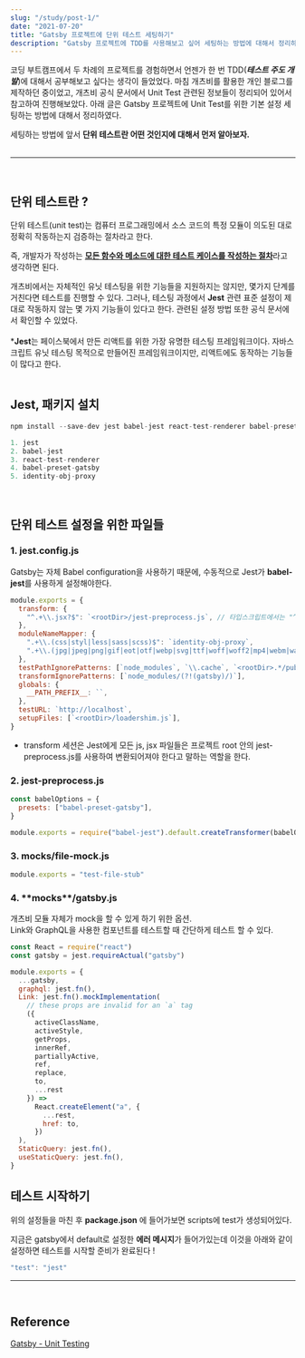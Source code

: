 ```yaml
---
slug: "/study/post-1/"
date: "2021-07-20"
title: "Gatsby 프로젝트에 단위 테스트 세팅하기"
description: "Gatsby 프로젝트에 TDD를 사용해보고 싶어 세팅하는 방법에 대해서 정리하였습니다."
---
```


코딩 부트캠프에서 두 차례의 프로젝트를 경험하면서 언젠가 한 번 TDD(**_테스트 주도 개발_**)에 대해서 공부해보고 싶다는 생각이 들었었다. 마침 개츠비를 활용한 개인 블로그를 제작하던 중이었고, 개츠비 공식 문서에서 Unit Test 관련된 정보들이 정리되어 있어서 참고하여 진행해보았다. 아래 글은 Gatsby 프로젝트에 Unit Test를 위한 기본 설정 세팅하는 방법에 대해서 정리하였다.

세팅하는 방법에 앞서 **단위 테스트란 어떤 것인지에 대해서 먼저 알아보자.**
<br></br>
***

<br>

## 단위 테스트란 ?

단위 테스트(unit test)는 컴퓨터 프로그래밍에서 소스 코드의 특정 모듈이 의도된 대로 정확히 작동하는지 검증하는 절차라고 한다.

즉, 개발자가 작성하는 <u>**모든 함수와 메소드에 대한 테스트 케이스를 작성하는 절차**</u>라고 생각하면 된다.

개츠비에서는 자체적인 유닛 테스팅을 위한 기능들을 지원하지는 않지만, 몇가지 단계를 거친다면 테스트를 진행할 수 있다. 그러나, 테스팅 과정에서 **Jest** 관련 표준 설정이 제대로 작동하지 않는 몇 가지 기능들이 있다고 한다. 관련된 설정 방법 또한 공식 문서에서 확인할 수 있었다.
<br></br>
\***Jest**는 페이스북에서 만든 리액트를 위한 가장 유명한 테스팅 프레임워크이다.
자바스크립트 유닛 테스팅 목적으로 만들어진 프레임워크이지만, 리액트에도 동작하는 기능들이 많다고 한다.
<br></br>

## Jest, 패키지 설치

```javascript
npm install --save-dev jest babel-jest react-test-renderer babel-preset-gatsby identity-obj-proxy
```

```javascript
1. jest
2. babel-jest
3. react-test-renderer
4. babel-preset-gatsby
5. identity-obj-proxy
```
<br>

## 단위 테스트 설정을 위한 파일들

### 1. jest.config.js

Gatsby는 자체 Babel configuration을 사용하기 때문에, 수동적으로 Jest가 **babel-jest**를 사용하게 설정해야한다.

```javascript
module.exports = {
  transform: {
    "^.+\\.jsx?$": `<rootDir>/jest-preprocess.js`, // 타입스크립트에서는 "^.+\\.[jt]sx?$": "<rootDir>/jest-preprocess.js", 이렇게 설정
  },
  moduleNameMapper: {
    ".+\\.(css|styl|less|sass|scss)$": `identity-obj-proxy`,
    ".+\\.(jpg|jpeg|png|gif|eot|otf|webp|svg|ttf|woff|woff2|mp4|webm|wav|mp3|m4a|aac|oga)$": `<rootDir>/__mocks__/file-mock.js`,
  },
  testPathIgnorePatterns: [`node_modules`, `\\.cache`, `<rootDir>.*/public`],
  transformIgnorePatterns: [`node_modules/(?!(gatsby)/)`],
  globals: {
    __PATH_PREFIX__: ``,
  },
  testURL: `http://localhost`,
  setupFiles: [`<rootDir>/loadershim.js`],
}
```

- transform 세션은 Jest에게 모든 js, jsx 파일들은 프로젝트 root 안의 jest-preprocess.js를 사용하여 변환되어져야 한다고 말하는 역할을 한다.

### 2. jest-preprocess.js

```jsx
const babelOptions = {
  presets: ["babel-preset-gatsby"],
}

module.exports = require("babel-jest").default.createTransformer(babelOptions)
```

### 3. **mocks**/file-mock.js

```javascript
module.exports = "test-file-stub"
```

### 4. **\*\*mocks**\*\*/gatsby.js
개츠비 모듈 자체가 mock을 할 수 있게 하기 위한 옵션.
<br>Link와 GraphQL을 사용한 컴포넌트를 테스트할 때 간단하게 테스트 할 수 있다.

```javascript
const React = require("react")
const gatsby = jest.requireActual("gatsby")

module.exports = {
  ...gatsby,
  graphql: jest.fn(),
  Link: jest.fn().mockImplementation(
    // these props are invalid for an `a` tag
    ({
      activeClassName,
      activeStyle,
      getProps,
      innerRef,
      partiallyActive,
      ref,
      replace,
      to,
      ...rest
    }) =>
      React.createElement("a", {
        ...rest,
        href: to,
      })
  ),
  StaticQuery: jest.fn(),
  useStaticQuery: jest.fn(),
}
``` 
## 테스트 시작하기

위의 설정들을 마친 후 **package.json** 에 들어가보면 scripts에 test가 생성되어있다.

지금은 gatsby에서 default로 설정한 **에러 메시지**가 들어가있는데 이것을 아래와 같이 설정하면 테스트를 시작할 준비가 완료된다 !

```jsx
"test": "jest"
```
***
<br>

## Reference
[Gatsby - Unit Testing](https://www.gatsbyjs.com/docs/how-to/testing/unit-testing/)
<br></br>